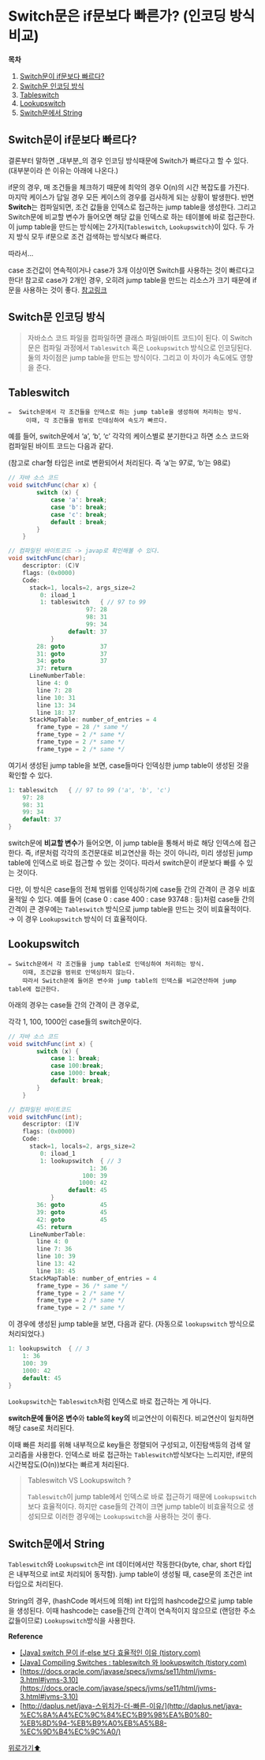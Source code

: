 # Switch문은 if문보다 빠른가? (인코딩 방식 비교)

**목차**

1. [Switch문이 if문보다 빠르다?](switch\_encoding.md#switch문이-if문보다-빠르다)
2. [Switch문 인코딩 방식](switch\_encoding.md#switch문-인코딩-방식)
3. [Tableswitch](switch\_encoding.md#tableswitch)
4. [Lookupswitch](switch\_encoding.md#lookupswitch)
5. [Switch문에서 String](switch\_encoding.md#switch문에서-string)

## Switch문이 if문보다 빠르다?

결론부터 말하면 _대부분_의 경우 인코딩 방식때문에 Switch가 빠르다고 할 수 있다. (대부분이라 쓴 이유는 아래에 나온다.)

if문의 경우, 매 조건들을 체크하기 때문에 최악의 경우 O(n)의 시간 복잡도를 가진다. 마지막 케이스가 답일 경우 모든 케이스의 경우를 검사하게 되는 상황이 발생한다. 반면 **Switch**는 컴파일되면, 조건 값들을 인덱스로 접근하는 jump table을 생성한다. 그리고 Switch문에 비교할 변수가 들어오면 해당 값을 인덱스로 하는 테이블에 바로 접근한다. 이 jump table을 만드는 방식에는 2가지(`Tableswitch`, `Lookupswitch`)이 있다. 두 가지 방식 모두 if문으로 조건 검색하는 방식보다 빠르다.

따라서…

case 조건값이 연속적이거나 case가 3개 이상이면 Switch를 사용하는 것이 빠르다고 한다! 참고로 case가 2개인 경우, 오히려 jump table을 만드는 리소스가 크기 때문에 if문을 사용하는 것이 좋다. [참고링크](http://daplus.net/java-%EC%8A%A4%EC%9C%84%EC%B9%98%EA%B0%80-%EB%8D%94-%EB%B9%A0%EB%A5%B8-%EC%9D%B4%EC%9C%A0/)

## Switch문 인코딩 방식

> 자바소스 코드 파일을 컴파일하면 클래스 파일(바이트 코드)이 된다. 이 Switch문은 컴파일 과정에서 `Tableswitch` 혹은 `Lookupswitch` 방식으로 인코딩된다. 둘의 차이점은 jump table을 만드는 방식이다. 그리고 이 차이가 속도에도 영향을 준다.

## Tableswitch

```
✏️  Switch문에서 각 조건들을 인덱스로 하는 jump table을 생성하여 처리하는 방식. 
     이때, 각 조건들을 범위로 인데싱하여 속도가 빠르다.
```

예를 들어, switch문에서 ‘a’, ‘b’, ‘c’ 각각의 케이스별로 분기한다고 하면 소스 코드와 컴파일된 바이트 코드는 다음과 같다.

(참고로 char형 타입은 int로 변환되어서 처리된다. 즉 ‘a’는 97로, ‘b’는 98로)

```java
// 자바 소스 코드
void switchFunc(char x) {
        switch (x) {
            case 'a': break;
            case 'b': break;
            case 'c': break;
            default : break;
        }
    }

// 컴파일된 바이트코드 -> javap로 확인해볼 수 있다.
void switchFunc(char);
    descriptor: (C)V
    flags: (0x0000)
    Code:
      stack=1, locals=2, args_size=2
         0: iload_1
         1: tableswitch   { // 97 to 99
                      97: 28
                      98: 31
                      99: 34
                 default: 37
            }
        28: goto          37
        31: goto          37
        34: goto          37
        37: return
      LineNumberTable:
        line 4: 0
        line 7: 28
        line 10: 31
        line 13: 34
        line 18: 37
      StackMapTable: number_of_entries = 4
        frame_type = 28 /* same */
        frame_type = 2 /* same */
        frame_type = 2 /* same */
        frame_type = 2 /* same */
```

여기서 생성된 jump table을 보면, case들마다 인덱싱한 jump table이 생성된 것을 확인할 수 있다.

```java
1: tableswitch   { // 97 to 99 ('a', 'b', 'c')
	97: 28
	98: 31
	99: 34
	default: 37
}
```

switch문에 **비교할 변수**가 들어오면, 이 jump table을 통해서 바로 해당 인덱스에 접근한다. 즉, if문처럼 각각의 조건문대로 비교연산을 하는 것이 아니라, 미리 생성된 jump table에 인덱스로 바로 접근할 수 있는 것이다. 따라서 switch문이 if문보다 빠를 수 있는 것이다.

다만, 이 방식은 case들의 전체 범위를 인덱싱하기에 case들 간의 간격이 큰 경우 비효울적일 수 있다. 예를 들어 (case 0 : case 400 : case 93748 : 등)처럼 case들 간의 간격이 큰 경우에는 `Tableswitch` 방식으로 jump table을 만드는 것이 비효율적이다. → 이 경우 `Lookupswitch` 방식이 더 효율적이다.

## Lookupswitch

```
✏️ Switch문에서 각 조건들을 jump table로 인덱싱하여 처리하는 방식. 
    이때, 조건값을 범위로 인덱싱하지 않는다. 
    따라서 Switch문에 들어온 변수와 jump table의 인덱스를 비교연산하여 jump table에 접근한다.
```

아래의 경우는 case들 간의 간격이 큰 경우로,

각각 1, 100, 1000인 case들의 switch문이다.

```java
// 자바 소스 코드
void switchFunc(int x) {
        switch (x) {
            case 1: break;
            case 100:break;
            case 1000: break;
            default: break;
        }
    }

// 컴파일된 바이트코드
void switchFunc(int);
    descriptor: (I)V
    flags: (0x0000)
    Code:
      stack=1, locals=2, args_size=2
         0: iload_1
         1: lookupswitch  { // 3
                       1: 36
                     100: 39
                    1000: 42
                 default: 45
            }
        36: goto          45
        39: goto          45
        42: goto          45
        45: return
      LineNumberTable:
        line 4: 0
        line 7: 36
        line 10: 39
        line 13: 42
        line 18: 45
      StackMapTable: number_of_entries = 4
        frame_type = 36 /* same */
        frame_type = 2 /* same */
        frame_type = 2 /* same */
        frame_type = 2 /* same */
```

이 경우에 생성된 jump table을 보면, 다음과 같다. (자동으로 `lookupswitch` 방식으로 처리되었다.)

```java
1: lookupswitch  { // 3
	1: 36
	100: 39
	1000: 42
	default: 45
}
```

`Lookupswitch`는 `Tableswitch`처럼 인덱스로 바로 접근하는 게 아니다.

**switch문에 들어온 변수**와 **table의 key의** 비교연산이 이뤄진다. 비교연산이 일치하면 해당 case로 처리된다.

이때 빠른 처리를 위해 내부적으로 key들은 정렬되어 구성되고, 이진탐색등의 검색 알고리즘을 사용한다. 인덱스로 바로 접근하는 `Tableswitch`방식보다는 느리지만, if문의 시간복잡도(O(n))보다는 빠르게 처리된다.

> Tableswitch VS Lookupswitch ?
>
> `Tableswitch`이 jump table에서 인덱스로 바로 접근하기 때문에 `Lookupswitch`보다 효율적이다. 하지만 case들의 간격이 크면 jump table이 비효율적으로 생성되므로 이러한 경우에는 `Lookupswitch`을 사용하는 것이 좋다.

## Switch문에서 String

`Tableswitch`와 `Lookupswitch`은 int 데이터에서만 작동한다(byte, char, short 타입은 내부적으로 int로 처리되어 동작함). jump table이 생성될 때, case문의 조건은 int 타입으로 처리된다.

String의 경우, (hashCode 메서드에 의해) int 타입의 hashcode값으로 jump table을 생성된다. 이때 hashcode는 case들간의 간격이 연속적이지 않으므로 (랜덤한 주소값들이므로) `Lookupswitch`방식을 사용한다.

**Reference**

* [\[Java\] switch 문이 if-else 보다 효율적인 이유 (tistory.com)](https://shanepark.tistory.com/395)
* [\[Java\] Compiling Switches : tableswitch 와 lookupswitch (tistory.com)](https://jerry92k.tistory.com/54)
* [https://docs.oracle.com/javase/specs/jvms/se11/html/jvms-3.html#jvms-3.10](https://docs.oracle.com/javase/specs/jvms/se11/html/jvms-3.html#jvms-3.10)
* [http://daplus.net/java-스위치가-더-빠른-이유/](http://daplus.net/java-%EC%8A%A4%EC%9C%84%EC%B9%98%EA%B0%80-%EB%8D%94-%EB%B9%A0%EB%A5%B8-%EC%9D%B4%EC%9C%A0/)

[위로가기⬆](switch\_encoding.md#switch문은-if문보다-빠른가-인코딩-방식-비교)
